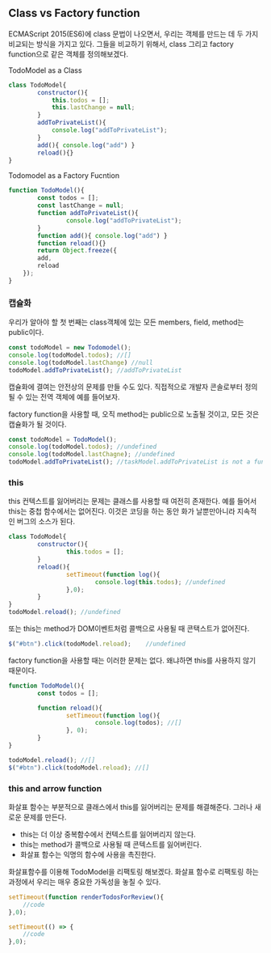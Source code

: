 ## Class vs Factory function

ECMAScript 2015(ES6)에 class 문법이 나오면서, 우리는 객체를 만드는 데 두 가지 비교되는 방식을 가지고 있다. 그들을 비교하기 위해서, class 그리고 factory function으로 같은 객체를 정의해보겠다.

TodoModel as a Class

```jsx
class TodoModel{
		constructor(){
			this.todos = [];
			this.lastChange = null;
		}
		addToPrivateList(){
			console.log("addToPrivateList");
		}
		add(){ console.log("add") }
		reload(){}
}
```

Todomodel as a Factory Fucntion

```jsx
function TodoModel(){
		const todos = [];
		const lastChange = null;
		function addToPrivateList(){
				console.log("addToPrivateList");
		}
		function add(){ console.log("add") }
		function reload(){}
		return Object.freeze({
        add,
        reload
    });
}
```

### 캡슐화

우리가 알아야 할 첫 번째는 class객체에 있는 모든 members, field, method는 public이다.

```jsx
const todoModel = new Todomodel();
console.log(todoModel.todos); //[]
console.log(todoModel.lastChange) //null
todoModel.addToPrivateList(); //addToPrivateList
```

캡슐화에 결여는 안전상의 문제를 만들 수도 있다. 직접적으로 개발자 콘솔로부터 정의될 수 있는 전역 객체에 예를 들어보자.

factory function을 사용할 때, 오직 method는 public으로 노출될 것이고, 모든 것은 캡슐화가 될 것이다.

```jsx
const todoModel = TodoModel();
console.log(todoModel.todos); //undefined
console.log(todoModel.lastChagne); //undefined
todoModel.addToPrivateList(); //taskModel.addToPrivateList is not a function
```

### this

this 컨텍스트를 잃어버리는 문제는 클래스를 사용할 때 여전히 존재한다. 예를 들어서 this는 중첩 함수에서는 없어진다. 이것은 코딩을 하는 동안 화가 날뿐만아니라 지속적인 버그의 소스가 된다.

```jsx
class TodoModel{
		constructor(){
				this.todos = [];
		}
		reload(){
				setTimeout(function log(){
						console.log(this.todos); //undefined
				},0);
		}
}
todoModel.reload(); //undefined
```

또는 this는 method가 DOM이벤트처럼 콜백으로 사용될 때 콘택스트가 없어진다.

```jsx
$("#btn").click(todoModel.reload);    //undefined
```

factory function을 사용할 때는 이러한 문제는 없다. 왜냐하면 this를 사용하지 않기 때문이다.

```jsx
function TodoModel(){
		const todos = [];

		function reload(){
				setTimeout(function log(){
						console.log(todos); //[]
				}, 0);
		}
}

todoModel.reload(); //[]
$("#btn").click(todoModel.reload); //[]
```

### this and arrow function

화살표 함수는 부분적으로 클래스에서 this를 잃어버리는 문제를 해결해준다. 그러나 새로운 문제를 만든다.

- this는 더 이상 중복함수에서 컨텍스트를 잃어버리지 않는다.
- this는 method가 콜백으로 사용될 때 콘텍스트를 잃어버린다.
- 화살표 함수는 익명의 함수에 사용을 촉진한다.

화살표함수를 이용해 TodoModel을 리팩토링 해보겠다. 화살표 함수로 리팩토링 하는 과정에서 우리는 매우 중요한 가독성을 놓칠 수 있다.

```jsx
setTimeout(function renderTodosForReview(){
	//code
},0);

setTimeout(() => {
	//code
},0);
```
